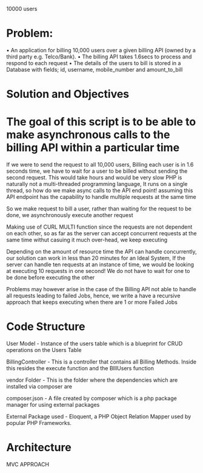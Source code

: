  10000 users 

#  Problem:
• An application for billing 10,000 users over a given billing API (owned by a third
party e.g. Telco/Bank).
• The billing API takes 1.6secs to process and respond to each request
• The details of the users to bill is stored in a Database with fields; id, username,
mobile_number and amount_to_bill 


 # Solution and Objectives

 # The goal of this script is to be able to make asynchronous calls to the billing API within a particular time 
 
 If we were to send the request to all 10,000 users, Billing each user is in 1.6 seconds time, we have to wait for a user to be billed without sending the second request. This would take hours and would be very slow 
 PHP is naturally not a multi-threaded programming language, It runs on a single thread, so how do we make async calls to the API end point! assuming this API endpoint has the capability to handle multiple requests at the same time 

 So we make request to bill a user, rather than waiting for the request to be done, we asynchronously execute another request  

 Making use of CURL MULTI function since the requests are not dependent on each other,  so as far as the server can accept concurrent requests at the same time withut casuing it much over-head, we keep executing 

Depending on the amount of resource time the API can handle concurrently, our solution can work in less than 20 minutes for an Ideal System, If the server can handle ten requests at an instance of time, we would be looking at executing 10 requests in one second! We do not have to wait for one to be done before executing the other 

Problems may however arise in the case of the Billing API not able to handle all requests leading to failed Jobs, hence, we write a have a recursive approach that keeps executing when there are 1 or more Failed Jobs 


# Code Structure

User Model - Instance of the users table which is a blueprint for CRUD operations on the Users Table

BillingController - This is a controller that contains all Billing Methods. Inside this resides the execute function and the BIllUsers function

vendor Folder - This is the folder where the dependencies which are installed via composer are

composer.json - A file created by composer which is a php package manager for using external packages

External Package used - Eloquent, a PHP Object Relation Mapper used by popular PHP Frameworks.

# Architecture

MVC APPROACH



 
 


